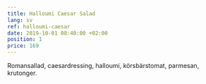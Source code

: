 ```yaml
---
title: Halloumi Caesar Salad
lang: sv
ref: halloumi-caesar
date: 2019-10-01 08:40:00 +02:00
position: 1
price: 169
---
```


Romansallad, caesardressing, halloumi, körsbärstomat, parmesan, krutonger.
